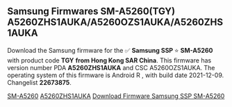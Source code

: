 <h2>Samsung Firmwares SM-A5260(TGY) A5260ZHS1AUKA/A5260OZS1AUKA/A5260ZHS1AUKA</h2>
Download the Samsung firmware for the ✅ <strong>Samsung SSP </strong> ⭐ <strong>SM-A5260</strong> with product code <strong>TGY</strong> <strong> from Hong Kong SAR China</strong>. This firmware has version number PDA <strong>A5260ZHS1AUKA</strong> and CSC A5260OZS1AUKA. The operating system of this firmware is Android R , with build date 2021-12-09. Changelist <strong>22673875</strong>.


[SM-A5260](https://samfirm.shop/samsung/model/SM-A5260)
[A5260ZHS1AUKA](https://samfirm.shop/samsung/pda/A5260ZHS1AUKA)
[Download Firmware Samsung SSP SM-A5260](https://samfirm.shop/samsung/firmware/481348)
